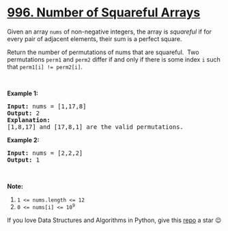 # [996. Number of Squareful Arrays][title]

<p>Given an array <code>nums</code> of non-negative integers, the array is <em>squareful</em> if for every pair of adjacent elements, their sum is a perfect square.</p>
<p>Return the number of permutations of nums that are squareful.  Two permutations <code>perm1</code> and <code>perm2</code> differ if and only if there is some index <code>i</code> such that <code>perm1[i] != perm2[i]</code>.</p>
<p> </p>
<p><strong>Example 1:</strong></p>
<pre><strong>Input: </strong>nums = <span id="example-input-1-1">[1,17,8]</span>
<strong>Output: </strong><span id="example-output-1">2</span>
<strong>Explanation: </strong>
[1,8,17] and [17,8,1] are the valid permutations.
</pre>
<p><strong>Example 2:</strong></p>
<pre><strong>Input: </strong>nums = <span id="example-input-2-1">[2,2,2]</span>
<strong>Output: </strong><span id="example-output-2">1</span>
</pre>
<p> </p>
<p><strong>Note:</strong></p>
<ol>
<li><code>1 &lt;= nums.length &lt;= 12</code></li>
<li><code>0 &lt;= nums[i] &lt;= 10<sup>9</sup></code></li>
</ol>


If you love Data Structures and Algorithms in Python, give this [repo][me] a star :wink:

[title]: https://leetcode.com/problems/number-of-squareful-arrays
[me]: https://github.com/bumblebee211196/awesome-python-leetcode